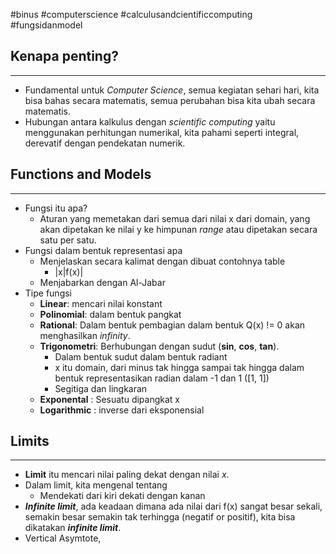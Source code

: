 #binus #computerscience #calculusandcientificcomputing #fungsidanmodel 

## Kenapa penting?
___
- Fundamental untuk *Computer Science*, semua kegiatan sehari hari, kita bisa bahas secara matematis, semua perubahan bisa kita ubah secara matematis.
- Hubungan antara kalkulus dengan *scientific computing* yaitu menggunakan perhitungan numerikal, kita pahami seperti integral, derevatif dengan pendekatan numerik.

## Functions and Models
___
- Fungsi itu apa? 
	- Aturan yang memetakan dari semua dari nilai x dari domain, yang akan dipetakan ke nilai y ke himpunan *range* atau dipetakan secara satu per satu.
- Fungsi dalam bentuk representasi apa
	- Menjelaskan secara kalimat dengan dibuat contohnya table
		- |x|f(x)|
	- Menjabarkan dengan Al-Jabar
- Tipe fungsi
	- **Linear**: mencari nilai konstant
	- **Polinomial**: dalam bentuk pangkat
	- **Rational**: Dalam bentuk pembagian dalam bentuk Q(x) != 0 akan menghasilkan *infinity*.
	- **Trigonometri**: Berhubungan dengan sudut (**sin**, **cos**, **tan**).
		- Dalam bentuk sudut dalam bentuk radiant
		- x itu domain, dari minus tak hingga sampai tak hingga dalam bentuk representasikan radian dalam -1 dan 1 ([1, 1])
		- Segitiga dan lingkaran
	- **Exponental** : Sesuatu dipangkat x
	- **Logarithmic** : inverse dari eksponensial

## Limits
___
- **Limit** itu mencari nilai paling dekat dengan nilai *x*.
- Dalam limit, kita mengenal tentang 
	- Mendekati dari kiri dekati dengan kanan
- ***Infinite limit***, ada keadaan dimana ada nilai dari f(x) sangat besar sekali, semakin besar semakin tak terhingga (negatif or positif), kita bisa dikatakan ***infinite limit***.
- Vertical Asymtote, 